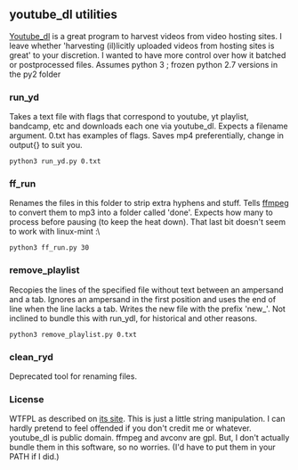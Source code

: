 ## youtube_dl utilities

[Youtube_dl](http://rg3.github.io/youtube-dl/download.html) is a great program to harvest videos from video hosting sites. I leave whether 'harvesting (il)licitly uploaded videos from hosting sites is great' to your discretion. I wanted to have more control over how it batched or postprocessed files. Assumes python 3 ; frozen python 2.7 versions in the py2 folder

### run_yd

Takes a text file with flags that correspond to youtube, yt playlist, bandcamp, etc and downloads each one via youtube_dl. Expects a filename argument. 0.txt has examples of flags. Saves mp4 preferentially, change in output{} to suit you.

    python3 run_yd.py 0.txt

### ff_run

Renames the files in this folder to strip extra hyphens and stuff. Tells [ffmpeg](https://www.ffmpeg.org/) to convert them to mp3 into a folder called 'done'. Expects how many to process before pausing (to keep the heat down). That last bit doesn't seem to work with linux-mint :\

    python3 ff_run.py 30

### remove_playlist

Recopies the lines of the specified file without text between an ampersand and a tab. Ignores an ampersand in the first position and uses the end of line when the line lacks a tab. Writes the new file with the prefix 'new_'. Not inclined to bundle this with run_ydl, for historical and other reasons.

    python3 remove_playlist.py 0.txt

### clean_ryd

Deprecated tool for renaming files.

### License

WTFPL as described on [its site](www.wtfpl.net). This is just a little string manipulation. I can hardly pretend to feel offended if you don't credit me or whatever. youtube_dl is public domain. ffmpeg and avconv are gpl. But, I don't actually bundle them in this software, so no worries. (I'd have to put them in your PATH if I did.)
